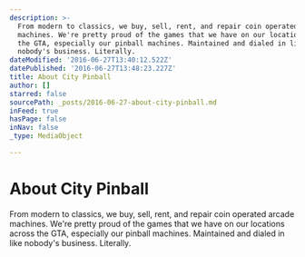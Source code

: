 ```yaml
---
description: >-
  From modern to classics, we buy, sell, rent, and repair coin operated arcade
  machines. We're pretty proud of the games that we have on our locations across
  the GTA, especially our pinball machines. Maintained and dialed in like
  nobody's business. Literally.
dateModified: '2016-06-27T13:40:12.522Z'
datePublished: '2016-06-27T13:48:23.227Z'
title: About City Pinball
author: []
starred: false
sourcePath: _posts/2016-06-27-about-city-pinball.md
inFeed: true
hasPage: false
inNav: false
_type: MediaObject

---
```

# About City Pinball

From modern to classics, we buy, sell, rent, and repair coin operated arcade machines. We're pretty proud of the games that we have on our locations across the GTA, especially our pinball machines. Maintained and dialed in like nobody's business. Literally.